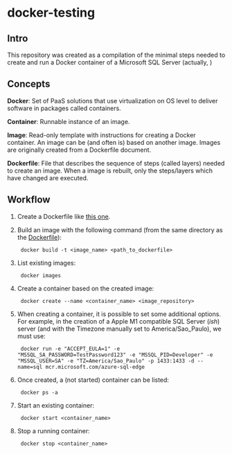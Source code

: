 # docker-testing

## Intro

This repository was created as a compilation of the minimal steps needed to create and run a Docker container of a Microsoft SQL Server (actually, )

## Concepts

**Docker**: Set of PaaS solutions that use virtualization on OS level to deliver software in packages called containers.

**Container**: Runnable instance of an image.

**Image**: Read-only template with instructions for creating a Docker container. An image can be (and often is) based on another image. Images are originally created from a Dockerfile document.

**Dockerfile**: File that describes the sequence of steps (called layers) needed to create an image. When a image is rebuilt, only the steps/layers which have changed are executed.

## Workflow

1. Create a Dockerfile like [this one](./Dockerfile).
  
2. Build an image with the following command (from the same directory as the [Dockerfile](./Dockerfile)):

        docker build -t <image_name> <path_to_dockerfile>
    
3. List existing images:

        docker images
    
4. Create a container based on the created image:

        docker create --name <container_name> <image_repository>

5. When creating a container, it is possible to set some additional options. For example, in the creation of a Apple M1 compatible SQL Server (*ish*) server (and with the Timezone manually set to America/Sao_Paulo), we must use:

        docker run -e "ACCEPT_EULA=1" -e "MSSQL_SA_PASSWORD=TestPassword123" -e "MSSQL_PID=Developer" -e "MSSQL_USER=SA" -e "TZ=America/Sao_Paulo" -p 1433:1433 -d --name=sql mcr.microsoft.com/azure-sql-edge
    
6. Once created, a (not started) container can be listed:

        docker ps -a

7. Start an existing container:

        docker start <container_name>

8. Stop a running container:

        docker stop <container_name>